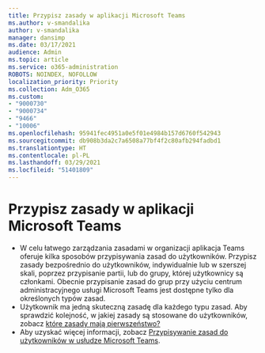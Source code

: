 ```yaml
---
title: Przypisz zasady w aplikacji Microsoft Teams
ms.author: v-smandalika
author: v-smandalika
manager: dansimp
ms.date: 03/17/2021
audience: Admin
ms.topic: article
ms.service: o365-administration
ROBOTS: NOINDEX, NOFOLLOW
localization_priority: Priority
ms.collection: Adm_O365
ms.custom:
- "9000730"
- "9000734"
- "9466"
- "10006"
ms.openlocfilehash: 95941fec4951a0e5f01e4984b157d6760f542943
ms.sourcegitcommit: db908b3da2c7a6508a77bf4f2c80afb294fadbd1
ms.translationtype: HT
ms.contentlocale: pl-PL
ms.lasthandoff: 03/29/2021
ms.locfileid: "51401809"
---
```

# <a name="assign-policies-in-microsoft-teams"></a>Przypisz zasady w aplikacji Microsoft Teams

- W celu łatwego zarządzania zasadami w organizacji aplikacja Teams oferuje kilka sposobów przypisywania zasad do użytkowników. Przypisz zasady bezpośrednio do użytkowników, indywidualnie lub w szerszej skali, poprzez przypisanie partii, lub do grupy, której użytkownicy są członkami.  Obecnie przypisanie zasad do grup przy użyciu centrum administracyjnego usługi Microsoft Teams jest dostępne tylko dla określonych typów zasad. 
- Użytkownik ma jedną skuteczną zasadę dla każdego typu zasad. Aby sprawdzić kolejność, w jakiej zasady są stosowane do użytkowników, zobacz [które zasady mają pierwszeństwo?](https://docs.microsoft.com/microsoftteams/assign-policies#which-policy-takes-precedence)
- Aby uzyskać więcej informacji, zobacz [Przypisywanie zasad do użytkowników w usłudze Microsoft Teams](https://docs.microsoft.com/microsoftteams/assign-policies).
